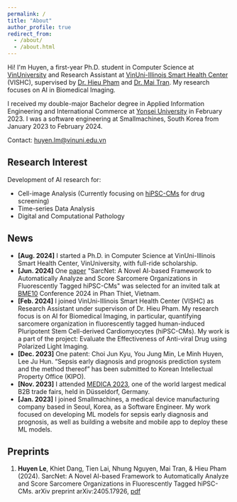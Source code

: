 ```yaml
---
permalink: /
title: "About"
author_profile: true
redirect_from: 
  - /about/
  - /about.html
---
```

Hi! I'm Huyen, a first-year Ph.D. student in Computer Science at [VinUniversity](https://vinuni.edu.vn) and Research Assistant at [VinUni-Illinois Smart Health Center](https://smarthealth.vinuni.edu.vn) (VISHC), supervised by [Dr. Hieu Pham](https://huyhieupham.github.io) and [Dr. Mai Tran](https://www.belab.vn/home). My research focuses on AI in Biomedical Imaging. 

I received my double-major Bachelor degree in Applied Information Engineering and International Commerce at [Yonsei University](http://www.yonsei.kr/en_sc/index.jsp) in February 2023. I was a software engineering at Smallmachines, South Korea from January 2023 to February 2024.

Contact: huyen.lm@vinuni.edu.vn

Research Interest
------
Development of AI research for:
<ul>
  <li>Cell-image Analysis (Currently focusing on <a href="https://en.wikipedia.org/wiki/Human_engineered_cardiac_tissues">hiPSC-CMs</a> for drug screening)</li>
  <li>Time-series Data Analysis</li>
  <li>Digital and Computational Pathology</li>
</ul>

News
------
- **[Aug. 2024]** I started a Ph.D. in Computer Science at VinUni-Illinois Smart Health Center, VinUniversity, with full-ride scholarship.
- **[Jun. 2024]** One [paper](https://arxiv.org/abs/2405.17926) "SarcNet: A Novel AI-based Framework to Automatically Analyze and Score Sarcomere Organizations  in Fluorescently Tagged hiPSC-CMs" was selected for an invited talk at [BME10](https://bme.hcmiu.edu.vn/bme10/) Conference 2024 in Phan Thiet, Vietnam.
- **[Feb. 2024]** I joined VinUni-Illinois Smart Health Center (VISHC) as Research Assistant under supervison of Dr. Hieu Pham. My research focus is on AI for Biomedical Imaging, in particular, quantifying sarcomere organization in fluorescently tagged human-induced Pluripotent Stem Cell-derived Cardiomyocytes (hiPSC-CMs). My work is a part of the project: Evaluate the Effectiveness of Anti-viral Drug using Polarized Light Imaging. 
- **[Dec. 2023]** One patent: Choi Jun Kyu, You Jung Min, Le Minh Huyen, Lee Ju Hun. “Sepsis early diagnosis and prognosis prediction system and the method thereof” has been submitted to Korean Intellectual Property Office (KIPO).
- **[Nov. 2023]** I attended [MEDICA 2023](https://www.medica-tradefair.com), one of the world largest medical B2B trade fairs, held in Düsseldorf, Germany.
- **[Jan. 2023]** I joined Smallmachines, a medical device manufacturing company based in Seoul, Korea, as a Software Engineer. My work focused on developing ML models for sepsis early diagnosis and prognosis, as well as building a website and mobile app to deploy these ML models.

Preprints
------
1. **Huyen Le**, Khiet Dang, Tien Lai, Nhung Nguyen, Mai Tran, & Hieu Pham (2024). SarcNet: A Novel AI-based Framework to Automatically Analyze and Score Sarcomere Organizations in Fluorescently Tagged hiPSC-CMs. arXiv preprint arXiv:2405.17926, [pdf](https://arxiv.org/pdf/2405.17926)

<!--
Create content & metadata
------
For site content, there is one markdown file for each type of content, which are stored in directories like _publications, _talks, _posts, _teaching, or _pages. For example, each talk is a markdown file in the [_talks directory](https://github.com/academicpages/academicpages.github.io/tree/master/_talks). At the top of each markdown file is structured data in YAML about the talk, which the theme will parse to do lots of cool stuff. The same structured data about a talk is used to generate the list of talks on the [Talks page](https://academicpages.github.io/talks), each [individual page](https://academicpages.github.io/talks/2012-03-01-talk-1) for specific talks, the talks section for the [CV page](https://academicpages.github.io/cv), and the [map of places you've given a talk](https://academicpages.github.io/talkmap.html) (if you run this [python file](https://github.com/academicpages/academicpages.github.io/blob/master/talkmap.py) or [Jupyter notebook](https://github.com/academicpages/academicpages.github.io/blob/master/talkmap.ipynb), which creates the HTML for the map based on the contents of the _talks directory).

**Markdown generator**

I have also created [a set of Jupyter notebooks](https://github.com/academicpages/academicpages.github.io/tree/master/markdown_generator
) that converts a CSV containing structured data about talks or presentations into individual markdown files that will be properly formatted for the Academic Pages template. The sample CSVs in that directory are the ones I used to create my own personal website at stuartgeiger.com. My usual workflow is that I keep a spreadsheet of my publications and talks, then run the code in these notebooks to generate the markdown files, then commit and push them to the GitHub repository.

How to edit your site's GitHub repository
------
Many people use a git client to create files on their local computer and then push them to GitHub's servers. If you are not familiar with git, you can directly edit these configuration and markdown files directly in the github.com interface. Navigate to a file (like [this one](https://github.com/academicpages/academicpages.github.io/blob/master/_talks/2012-03-01-talk-1.md) and click the pencil icon in the top right of the content preview (to the right of the "Raw | Blame | History" buttons). You can delete a file by clicking the trashcan icon to the right of the pencil icon. You can also create new files or upload files by navigating to a directory and clicking the "Create new file" or "Upload files" buttons. 

Example: editing a markdown file for a talk
![Editing a markdown file for a talk](/images/editing-talk.png)

For more info
------
More info about configuring Academic Pages can be found in [the guide](https://academicpages.github.io/markdown/). The [guides for the Minimal Mistakes theme](https://mmistakes.github.io/minimal-mistakes/docs/configuration/) (which this theme was forked from) might also be helpful.
-->
